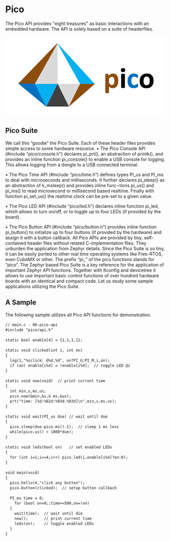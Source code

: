 # Pico

The Pico API provides "eight treasures" as basic interactions with an embedded hardware. The API is solely based on a suite of headerfiles.


![pico](./doc/image/pico.png)

## Pico Suite

 We call this “goodie” the Pico Suite. Each of these header files provides simple access to some hardware resource.
•	The Pico Console API (#include “pico/console.h”) declares pi_prt(), an abstraction of printk(), and provides an inline function pi_console() to enable a USB console for logging. This allows logging from a dongle to a USB connected terminal.

•	The Pico Time API (#include “pico/time.h”) defines types PI_us and PI_ms to deal with microseconds and milliseconds. It further declares pi_sleep() as an abstraction of k_msleep() and provides inline func¬tions pi_us() and pi_ms() to read microsecond or millisecond based realtime. Finally with function  pi_set_us() the realtime clock can be pre-set to a given value.

•	The Pico LED API (#include “pico/led.h”) declares inline function pi_led, which allows to turn on/off, or to toggle up to four LEDs (if provided by the board).

•	The Pico Button API (#include “pico/button.h”) provides inline function pi_button() to initialize up to four buttons (if provided by the hardware) and assign it with a button callback. 
All Pico APIs are provided by tiny, self-contained header files without related C-implementation files. They unburden the application from Zephyr details. Since the Pico Suite is so tiny, it can be easily ported to other real time operating systems like Free-RTOS, even CubeMX or other. The prefix “pi_” of the pico functions stands for “pico”. 
The Zephyr based Pico Suite is a key reference for the application of important Zephyr API functions. Together with Kconfig and devicetree it allows to use important basic control functions of over hundred hardware boards with an identical and compact code. Let us study some sample applications utilizing the Pico Suite.

## A Sample

The following sample utilizes all Pico API functions for demonstration.

```
// main.c - 06-pico-api
#include "pico/api.h"

static bool enable[4] = {1,1,1,1};

static void clicked(int i, int on)
{
  log(1,"%sclick: @%d,%d", on?PI_G:PI_M,i,on);
  if (on) enable[i%4] = !enable[i%4];  // toggle LED @i
}

static void now(void)  // print current time
{
  int min,s,ms,us;
  pico.now(&min,&s,& ms,&us);
  prt("time: [%d:%02d:%03d.%03d]\n",min,s,ms,us);
}

static void wait(PI_us due) // wait until due
{
  pico.sleep(due-pico.ms()-1);  // sleep 1 ms less
  while(pico.us() < 1000*due);
}

static void leds(bool on)   // set enabled LEDs
{
  for (int i=1;i<=4;i++) pico.led(i,enable[i%4]?on:0);
}

void main(void)
{
  pico.hello(4,"click any button");
  pico.button(clicked);  // setup button callback

  PI_ms time = 0;
	for (bool on=0;;time+=500,on=!on)
  {
    wait(time);  // wait until die
    now();       // print current time
    leds(on);    // toggle enabled LEDs
  }
}

```
